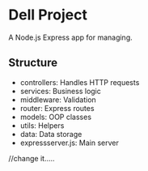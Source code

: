# Dell Project

A Node.js Express app for managing.

## Structure
- controllers: Handles HTTP requests
- services: Business logic
- middleware: Validation
- router: Express routes
- models: OOP classes
- utils: Helpers
- data: Data storage
- expressserver.js: Main server


//change it.....